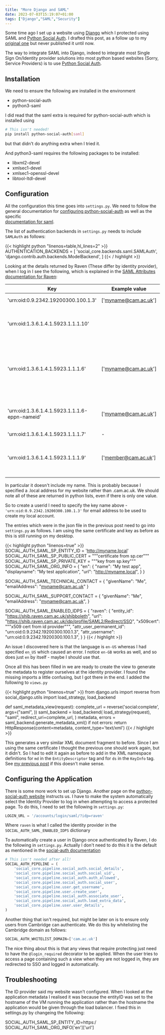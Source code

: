 ```yaml
---
title: "More Django and SAML"
date: 2023-07-03T15:19:07+01:00
tags: ["Django","SAML","Security"]
---
```


Some time ago I set up a website using 
[Django](https://www.djangoproject.com/)
which I protected using SAML and
[Python Social Auth](https://python-social-auth.readthedocs.io/en/latest/index.html).
I drafted this post, as a follow up to my 
[original one](../djangosaml/) 
but never published it until now.


The way  to integrate SAML into Django, indeed to integrate most Single Sign On/Identity provider solutions into
most python based websites (Sorry, Service Providers) is to use 
[Python Social Auth](https://python-social-auth.readthedocs.io/).

## Installation

We need to ensure the following are installed in the environment

- python-social-auth
- python3-saml

I did read that the saml extra is required for python-social-auth which is installed using 

```bash
# This isn't needed!
pip install python-social-auth[saml]
```

but that didn't do anything extra when I tried it.

And python3-saml requires the following packages to be installed:

- libxml2-devel
- xmlsec1-devel
- xmlsec1-openssl-devel
- libtool-ltdl-devel

## Configuration

All the configuration this time goes into `settings.py`. We need to follow the general documentation for
[configuring python-social-auth](https://python-social-auth.readthedocs.io/en/latest/configuration/django.html) 
as well as the specific  
[documentation for saml](https://python-social-auth.readthedocs.io/en/latest/backends/saml.html).

The list of authentication backends in `settings.py` needs to include `SAMLAuth` as follows:

{{< highlight python "linenos=table,hl_lines=2" >}}
AUTHENTICATION_BACKENDS = [
    'social_core.backends.saml.SAMLAuth',
    'django.contrib.auth.backends.ModelBackend',
]
{{< / highlight >}}

 Looking at the
details returned by Raven (These differ by identity provider), when I log in I see the following, which is 
explained in the 
[SAML Attributes documentation for Raven](https://docs.raven.cam.ac.uk/en/latest/saml2-attributes/#all-service-providers):


| Key | Example value | Notes |
|-----|---------------|-------|
| 'urn:oid:0.9.2342.19200300.100.1.3' | ['myname@cam.ac.uk'] | Email address |
| 'urn:oid:1.3.6.1.4.1.5923.1.1.1.10' | | Anonymous identfier. This is a dictionary of data. |
| 'urn:oid:1.3.6.1.4.1.5923.1.1.1.6' | ['myname@cam.ac.uk'] | Principal Name. This looks like an email address, but shouldn't be used as one.  |
|'urn:oid:1.3.6.1.4.1.5923.1.1.1.6-eppn-nameid' | ['myname@cam.ac.uk'] | I am not sure how different this is from above. |
| 'urn:oid:1.3.6.1.4.1.5923.1.1.1.7' | - | Entitlement. |
| 'urn:oid:1.3.6.1.4.1.5923.1.1.1.9' | ['member@cam.ac.uk'] | Scoped affiliation. So I am in the University directory. |

In particular it doesn't include my name. This is probably because I specified a .local address for my website
rather than .cam.ac.uk. We should note all of these are returned in python lists, even if there is only one value.

So to create a userid I need to specify the key name above - `'urn:oid:0.9.2342.19200300.100.1.3'` for
email address to be used to create my local account.

The entries which were in the json file in the previous post need to go into `settings.py` as follows. I am
using the same certificate and key as before as this is still running on my desktop.

{{< highlight python "linenos=true" >}}
SOCIAL_AUTH_SAML_SP_ENTITY_ID = 'http://myname.local'
SOCIAL_AUTH_SAML_SP_PUBLIC_CERT = """certificate from sp.cer"""
SOCIAL_AUTH_SAML_SP_PRIVATE_KEY = """key from sp.key"""
SOCIAL_AUTH_SAML_ORG_INFO = {
    "en": {
        "name": "My test app",
        "displayname": "My test application",
        "url": "http://myname.local",
    }
}

SOCIAL_AUTH_SAML_TECHNICAL_CONTACT =  {
    "givenName": "Me",
    "emailAddress": "myname@cam.ac.uk"
}

SOCIAL_AUTH_SAML_SUPPORT_CONTACT = {
    "givenName": "Me",
    "emailAddress": "myname@cam.ac.uk",
}

SOCIAL_AUTH_SAML_ENABLED_IDPS = {
    "raven": {
        "entity_id": "https://shib.raven.cam.ac.uk/shibboleth",
        "url": "https://shib.raven.cam.ac.uk/idp/profile/SAML2/Redirect/SSO",
        "x509cert": """x509 cert from id provider""",
        "attr_user_permanent_id": "urn:oid:0.9.2342.19200300.100.1.3",
        "attr_username": "urn:oid:0.9.2342.19200300.100.1.3",
    }
}
{{< / highlight >}}

An issue I discovered here is that the language is `en-US` whereas I had specified `en_US`
which caused an error. I notice `en-GB` works as well, and so does just `en` by itself - maybe I should use that.

Once all this has been filled in we are ready to create the view to generate the metadata
to register ourselves at the identity provider. I found the missing imports a little
confusing, but I got there in the end. I added the following to `views.py`

{{< highlight python "linenos=true" >}}
from django.urls import reverse
from social_django.utils import load_strategy, load_backend

def saml_metadata_view(request):
    complete_url = reverse('social:complete', args=("saml", ))
    saml_backend = load_backend(
        load_strategy(request),
        "saml",
        redirect_uri=complete_url,
    )
    metadata, errors = saml_backend.generate_metadata_xml()
    if not errors:
        return HttpResponse(content=metadata, content_type='text/xml')
{{< / highlight >}}

This generates a very similar XML document fragment to before. Since I am using the same
certificate I thought the previous one should work again, but it didn't. So I had to edit it again
as before to add in the XML namespace definitions for `md` in the `EntityDescriptor` tag 
and for `ds` in the `KeyInfo` tag. See [my previous post](../djangosaml/) if this doesn't make sense.

## Configuring the Application

There is some more work to set up Django. Another page on the 
[python-social-auth website](https://python-social-auth.readthedocs.io/en/latest/configuration/settings.html)
instructs us.
I have to make the system automatically select the Identity Provider to log in when
attempting to access a protected page. To do this, I need to set the following in `settings.py`:

```python
LOGIN_URL = '/accounts/login/saml/?idp=raven'
```

Where `raven` is what I called the identity provider in the `SOCIAL_AUTH_SAML_ENABLED_IDPS` dictionary

To automatically create a user in Django once authenticated by Raven, I do the following in `settings.py`. 
Actually I don't need to do this it is the default as mentioned in the 
[social-auth documentation](https://python-social-auth.readthedocs.io/en/latest/pipeline.html)

```python
# This isn't needed after all!
SOCIAL_AUTH_PIPELINE = (
    'social_core.pipeline.social_auth.social_details',
    'social_core.pipeline.social_auth.social_uid',
    'social_core.pipeline.social_auth.auth_allowed',
    'social_core.pipeline.social_auth.social_user',
    'social_core.pipeline.user.get_username',
    'social_core.pipeline.user.create_user',
    'social_core.pipeline.social_auth.associate_user',
    'social_core.pipeline.social_auth.load_extra_data',
    'social_core.pipeline.user.user_details',
)
```

Another thing that isn't required, but might be later on is to ensure only users from 
Cambridge can authenticate. We do this by whitelisting  the Cambridge domain as follows:

```python
SOCIAL_AUTH_WHITELIST_DOMAIN=['cam.ac.uk']
```

The nice thing about this is that any views that require protecting
just need to have the `@login_required` decorator to be applied. When  the user tries to access
a page containing such a view when they are not logged in, they are redirected to SSO and logged in
automatically.

## Troubleshooting

The ID provider said my website wasn't configured. When I looked at the application metadata
I realised it was because the entityID was set to the hostname of the VM running the application
rather than the hostname the application would be given through the load balancer. I fixed this
in settings.py by changeing the following:

SOCIAL_AUTH_SAML_SP_ENTITY_ID=https:/
SOCIAL_AUTH_SAML_ORG_INFO['en']['url']